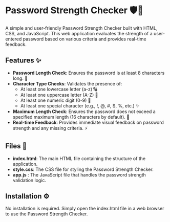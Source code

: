 # Password Strength Checker 🛡️🔐

A simple and user-friendly Password Strength Checker built with HTML, CSS, and JavaScript. This web application evaluates the strength of a user-entered password based on various criteria and provides real-time feedback.

## Features ✨

- **Password Length Check**: Ensures the password is at least 8 characters long. 📏
- **Character Type Checks**: Validates the presence of:
  - At least one lowercase letter (a-z) 🔠
  - At least one uppercase letter (A-Z) 🔡
  - At least one numeric digit (0-9) 🔢
  - At least one special character (e.g., !, @, #, $, %, etc.) ✨
- **Maximum Length Check**: Ensures the password does not exceed a specified maximum length (16 characters by default). 📏
- **Real-time Feedback**: Provides immediate visual feedback on password strength and any missing criteria. ⚡

## Files 📂

- **index.html**: The main HTML file containing the structure of the application.
- **style.css**: The CSS file for styling the Password Strength Checker.
- **app.js** : The JavaScript file that handles the password strength validation logic.

## Installation ⚙️
No installation is required. Simply open the index.html file in a web browser to use the Password Strength Checker.
